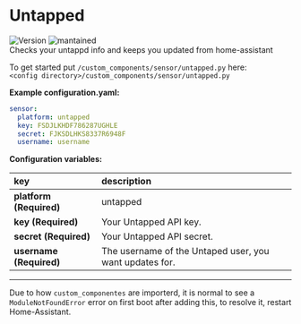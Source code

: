 # Untapped
  
![Version](https://img.shields.io/badge/version-0.0.1-green.svg?style=for-the-badge) ![mantained](https://img.shields.io/maintenance/yes/2018.svg?style=for-the-badge)   
Checks your untappd info and keeps you updated from home-assistant
  
To get started put `/custom_components/sensor/untapped.py` here:  
`<config directory>/custom_components/sensor/untapped.py`  
  
**Example configuration.yaml:**
```yaml
sensor:
  platform: untapped
  key: FSDJLKHDF786287UGHLE
  secret: FJKSDLHKS8337R6948F
  username: username
```
**Configuration variables:**  
  
key | description  
:--- | :---  
**platform (Required)** | untapped  
**key (Required)** | Your Untapped API key.  
**secret (Required)** | Your Untapped API secret.  
**username (Required)** | The username of the Untaped user, you want updates for.  
  
  
  
***
Due to how `custom_componentes` are importerd, it is normal to see a `ModuleNotFoundError` error on first boot after adding this, to resolve it, restart Home-Assistant.